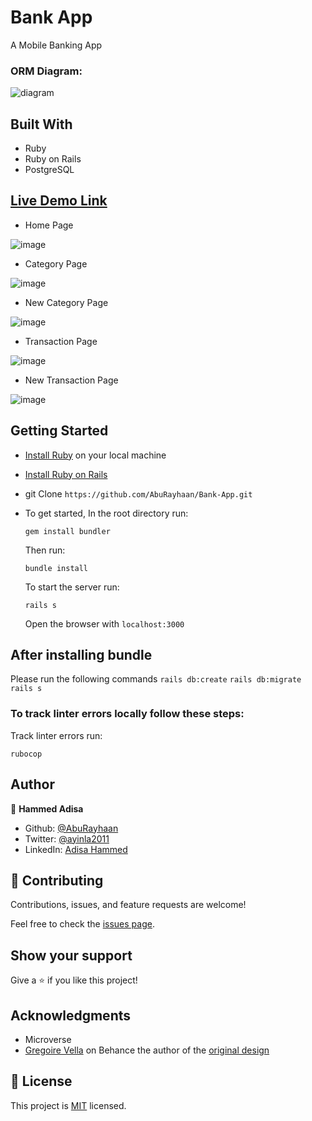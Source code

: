 # Bank App

A Mobile Banking App

### ORM Diagram:

![diagram](https://user-images.githubusercontent.com/91697183/189308941-91fa037b-06e7-467f-827a-74951ac0e0f8.png)

## Built With

- Ruby
- Ruby on Rails
- PostgreSQL

## [Live Demo Link](https://dry-atoll-56266.herokuapp.com/)

- Home Page

![image](https://user-images.githubusercontent.com/91697183/189432451-66e49bc4-d24d-423a-badc-72809f6039f4.png)

- Category Page

![image](https://user-images.githubusercontent.com/91697183/189435911-4f2f7212-abe9-465a-9171-39296a80503f.png)

- New Category Page

![image](https://user-images.githubusercontent.com/91697183/189436255-c1b49560-6983-407a-9e3c-9ba939ef5611.png)

- Transaction Page

![image](https://user-images.githubusercontent.com/91697183/189436336-27e34123-fef7-43cd-a780-14a42be6ec19.png)

- New Transaction Page

![image](https://user-images.githubusercontent.com/91697183/189436561-eca20b8c-4f2d-4048-863c-d3c706e95849.png)

## Getting Started

- [Install Ruby](https://www.ruby-lang.org/en/documentation/installation/) on your local machine
- [Install Ruby on Rails](https://guides.rubyonrails.org/v5.1/getting_started.html)
- git Clone `https://github.com/AbuRayhaan/Bank-App.git`
- To get started, In the root directory run:

  ```
  gem install bundler
  ```

  Then run:

  ```
  bundle install
  ```

  To start the server run:

  ```
  rails s
  ```

  Open the browser with `localhost:3000`

## After installing bundle

Please run the following commands `rails db:create` `rails db:migrate` `rails s`

### To track linter errors locally follow these steps:

Track linter errors run:

```
rubocop
```

## Author

👤 **Hammed Adisa**

- Github: [@AbuRayhaan](https://github.com/AbuRayhaan)
- Twitter: [@ayinla2011](https://twitter.com/Ayinla2011)
- LinkedIn: [Adisa Hammed](https://www.linkedin.com/in/hammed-adisa/)

## 🤝 Contributing

Contributions, issues, and feature requests are welcome!

Feel free to check the [issues page](https://github.com/AbuRayhaan/Bank-App/issues).

## Show your support

Give a ⭐️ if you like this project!

## Acknowledgments

- Microverse
- [Gregoire Vella](https://www.behance.net/gregoirevella) on Behance the author of the [original design](https://www.behance.net/gallery/19759151/Snapscan-iOs-design-and-branding?tracking_source=)

## 📝 License

This project is [MIT](https://github.com/AbuRayhaan/Bank-App/blob/dev/LICENSE) licensed.
